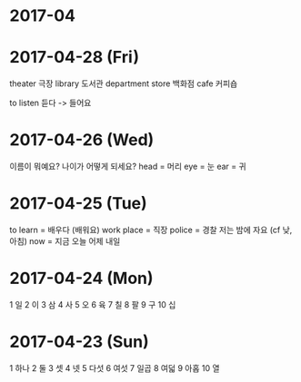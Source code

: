 # 2017-04

# 2017-04-28 (Fri)

theater 극장
library 도서관
department store 백화점
cafe 커피숍

to listen 듣다 -> 들어요

# 2017-04-26 (Wed)

이름이 뭐예요?
나이가 어떻게 되세요?
head = 머리
eye = 눈
ear = 귀

# 2017-04-25 (Tue)

to learn = 배우다 (배워요)
work place = 직장
police = 경찰
저는 밤에 자요  (cf  낮, 아침)
now = 지금
오늘 어제 내일

# 2017-04-24 (Mon)

1 일
2 이
3 삼
4 사
5 오
6 육
7 칠
8 팔
9 구
10 십

# 2017-04-23 (Sun)

1 하나
2 둘
3 셋
4 넷
5 다섯
6 여섯
7 일곱
8 여덟
9 아홉
10 열
